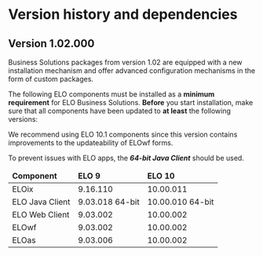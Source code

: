 <h1>Version history and dependencies</h1>
<h2>Version 1.02.000</h2>
<p>Business Solutions packages from version 1.02 are equipped with a new installation mechanism and offer advanced configuration mechanisms in the form of custom packages. </p>
<p><span class="tag_warning">The following ELO components must be installed as a <span
style='font-weight:bold'>minimum requirement</span> for ELO Business Solutions. <span
style='font-weight:bold'>Before</span> you start installation, make sure that all components have been updated to <span
style='font-weight:bold'>at least</span> the following versions:</span></p>
<p>We recommend using ELO 10.1 components since this version contains improvements to the updateability of ELOwf forms.</p>
<p><span class="tag_caution">To prevent issues with ELO apps, the <span
style='font-weight:bold;font-style:italic'>64-bit Java Client</span> should be used.</span></p>
<table><thead><tr><td><span
style='font-weight:bold'>Component</span></td><td><span
style='font-weight:bold'>ELO 9</span></td><td><span
style='font-weight:bold'>ELO 10</span></td></tr></thead><tbody><tr><td>ELOix</td><td>9.16.110</td><td>10.00.011</td></tr><tr><td>ELO Java Client</td><td>9.03.018 64-bit</td><td>10.00.010 64-bit</td></tr><tr><td>ELO Web Client</td><td>9.03.002 </td><td>10.00.002</td></tr><tr><td>ELOwf</td><td>9.03.002</td><td>10.00.002</td></tr><tr><td>ELOas</td><td>9.03.006</td><td>10.00.002</td></tr></tbody></table>

